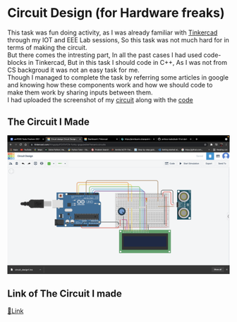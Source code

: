 #  Circuit Design (for Hardware freaks)

This task was fun doing activity, as I was already familiar with [Tinkercad](https://www.tinkercad.com/) through my IOT and EEE Lab sessions, So this task was not much hard for in terms of making the circuit. <br>
But there comes the intresting part, In all the past cases I had used code-blocks in Tinkercad, But in this task I should code in C++, As I was not from CS backgroud it was not an easy task for me. <br>
Though I managed to complete the task by referring some articles in google and knowing how these components work and how we should code to make them work by sharing inputs between them. <br>
I had uploaded the screenshot of my [circuit](amfoss-task-13.png) along with the [code](circuit_design1.ino)

## The Circuit I Made
![](amfoss-task-13.png)

## Link of The Circuit I made
[🔗Link](https://www.tinkercad.com/things/ajuPZATnFCN-circuit-design/editel?sharecode=HyRCJ1XCifo7t3SNbk-MUf6xUd1Gi6ltcAlzErRgZlE)
